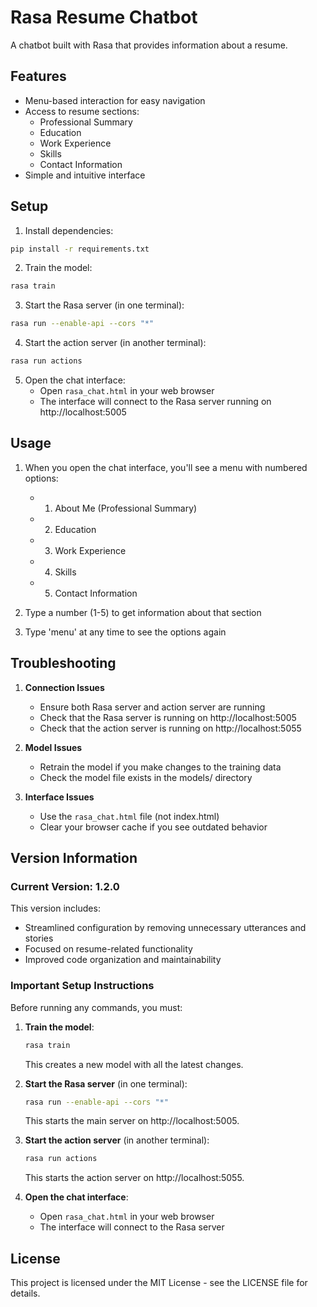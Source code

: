 # Rasa Resume Chatbot

A chatbot built with Rasa that provides information about a resume.

## Features

- Menu-based interaction for easy navigation
- Access to resume sections:
  - Professional Summary
  - Education
  - Work Experience
  - Skills
  - Contact Information
- Simple and intuitive interface

## Setup

1. Install dependencies:
```bash
pip install -r requirements.txt
```

2. Train the model:
```bash
rasa train
```

3. Start the Rasa server (in one terminal):
```bash
rasa run --enable-api --cors "*"
```

4. Start the action server (in another terminal):
```bash
rasa run actions
```

5. Open the chat interface:
   - Open `rasa_chat.html` in your web browser
   - The interface will connect to the Rasa server running on http://localhost:5005

## Usage

1. When you open the chat interface, you'll see a menu with numbered options:
   - 1. About Me (Professional Summary)
   - 2. Education
   - 3. Work Experience
   - 4. Skills
   - 5. Contact Information

2. Type a number (1-5) to get information about that section
3. Type 'menu' at any time to see the options again

## Troubleshooting

1. **Connection Issues**
   - Ensure both Rasa server and action server are running
   - Check that the Rasa server is running on http://localhost:5005
   - Check that the action server is running on http://localhost:5055

2. **Model Issues**
   - Retrain the model if you make changes to the training data
   - Check the model file exists in the models/ directory

3. **Interface Issues**
   - Use the `rasa_chat.html` file (not index.html)
   - Clear your browser cache if you see outdated behavior

## Version Information

### Current Version: 1.2.0

This version includes:
- Streamlined configuration by removing unnecessary utterances and stories
- Focused on resume-related functionality
- Improved code organization and maintainability

### Important Setup Instructions
Before running any commands, you must:

1. **Train the model**:
   ```bash
   rasa train
   ```
   This creates a new model with all the latest changes.

2. **Start the Rasa server** (in one terminal):
   ```bash
   rasa run --enable-api --cors "*"
   ```
   This starts the main server on http://localhost:5005.

3. **Start the action server** (in another terminal):
   ```bash
   rasa run actions
   ```
   This starts the action server on http://localhost:5055.

4. **Open the chat interface**:
   - Open `rasa_chat.html` in your web browser
   - The interface will connect to the Rasa server

## License

This project is licensed under the MIT License - see the LICENSE file for details. 